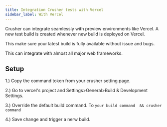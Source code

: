 ```yaml
---
title: Integration Crusher tests with Vercel
sidebar_label: With Vercel
---
```


Crusher can integrate seamlessly with preview environments like Vercel.
A new test build is created whenever new build is deployed on Vercel.

This make sure your latest build is fully available without issue and bugs.

This can integrate with almost all major web frameworks.

## Setup

1.) Copy the command token from your crusher setting page.

2.) Go to vercel's project and Settings>General>Build & Development Settings.

3.) Override the default build command. To 
`
your build command  && crusher command
`

4.) Save change and trigger a nerw build.